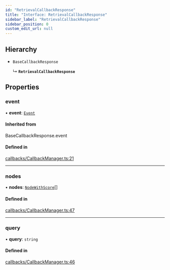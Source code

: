 ```yaml
---
id: "RetrievalCallbackResponse"
title: "Interface: RetrievalCallbackResponse"
sidebar_label: "RetrievalCallbackResponse"
sidebar_position: 0
custom_edit_url: null
---
```


## Hierarchy

- `BaseCallbackResponse`

  ↳ **`RetrievalCallbackResponse`**

## Properties

### event

• **event**: [`Event`](Event.md)

#### Inherited from

BaseCallbackResponse.event

#### Defined in

[callbacks/CallbackManager.ts:21](https://github.com/run-llama/LlamaIndexTS/blob/ea5038e/packages/core/src/callbacks/CallbackManager.ts#L21)

___

### nodes

• **nodes**: [`NodeWithScore`](NodeWithScore.md)[]

#### Defined in

[callbacks/CallbackManager.ts:47](https://github.com/run-llama/LlamaIndexTS/blob/ea5038e/packages/core/src/callbacks/CallbackManager.ts#L47)

___

### query

• **query**: `string`

#### Defined in

[callbacks/CallbackManager.ts:46](https://github.com/run-llama/LlamaIndexTS/blob/ea5038e/packages/core/src/callbacks/CallbackManager.ts#L46)
